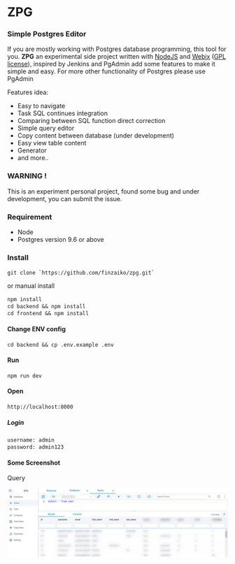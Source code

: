 # ZPG

### Simple Postgres Editor

If you are mostly working with Postgres database programming, this tool for you.
**ZPG** an experimental side project written with [NodeJS](https://nodejs.org) and [Webix](https://webix.com) ([GPL license](https://www.npmjs.com/package/webix)), inspired by Jenkins and PgAdmin add some features to make it simple and easy.
For more other functionality of Postgres please use PgAdmin

Features idea:

- Easy to navigate
- Task SQL continues integration
- Comparing between SQL function direct correction
- Simple query editor
- Copy content between database (under development)
- Easy view table content
- Generator
- and more..

### WARNING !

This is an experiment personal project, found some bug and under development, you can submit the issue.

### Requirement

- Node
- Postgres version 9.6 or above

### Install

```
git clone `https://github.com/finzaiko/zpg.git`
```

or manual install
```
npm install
cd backend && npm install
cd frontend && npm install

```

#### Change ENV config

```
cd backend && cp .env.example .env
```

#### Run

```
npm run dev
```

#### Open

```
http://localhost:8000
```

##### Login

```
username: admin
password: admin123
```

#### Some Screenshot

Query

![query](assets-demo/zpg_query.png)


